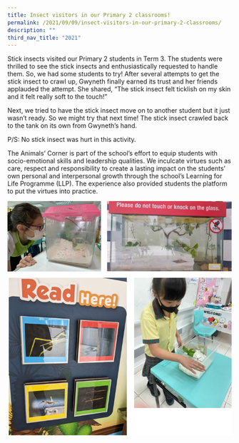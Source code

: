 ```yaml
---
title: Insect visitors in our Primary 2 classrooms!
permalink: /2021/09/09/insect-visitors-in-our-primary-2-classrooms/
description: ""
third_nav_title: "2021"
---
```

<p>Stick insects visited our Primary 2 students in Term 3. The students were thrilled to see the stick insects and enthusiastically requested to handle them. So, we had some students to try! After several attempts to get the stick insect to crawl up, Gwyneth finally earned its trust and her friends applauded the attempt. She shared, “The stick insect felt ticklish on my skin and it felt really soft to the touch!”</p>
<p>Next, we tried to have the stick insect move on to another student but it just wasn’t ready. So we might try that next time! The stick insect crawled back to the tank on its own from Gwyneth’s hand.</p>
<p>P/S: No stick insect was hurt in this activity.</p>
<p>The Animals’ Corner is part of the school’s effort to equip students with socio-emotional skills and leadership qualities. We inculcate virtues such as care, respect and responsibility to create a lasting impact on the students’ own personal and interpersonal growth through the school’s Learning for Life Programme (LLP). The experience also provided students the platform to put the virtues into practice.</p>
<img src="/images/insect1.png">